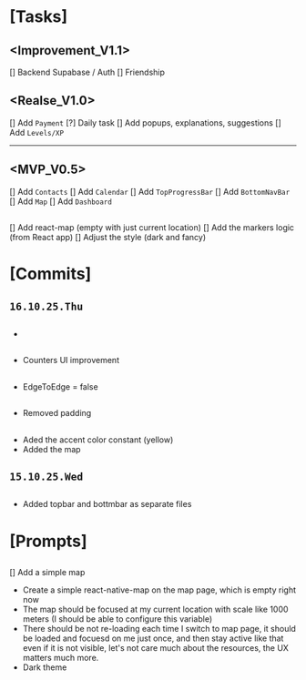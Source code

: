 # [Tasks]

## <Improvement_V1.1>
[] Backend Supabase / Auth
[] Friendship

## <Realse_V1.0>
[] Add `Payment`
[?] Daily task
[] Add popups, explanations, suggestions
[] Add `Levels/XP`

--- --- ---

## <MVP_V0.5>
[] Add `Contacts`
[] Add `Calendar`
[] Add `TopProgressBar`
[] Add `BottomNavBar`
[] Add `Map`
[] Add `Dashboard`

## <Calendar>
## <Contacts>

## <Map>
[] Add react-map (empty with just current location)
[] Add the markers logic (from React app)
[] Adjust the style (dark and fancy)

## <TopProgressBar>
## <BottomNavBar>
## <Dashboard>

# [Commits]

## `16.10.25.Thu`

## <Dashboard>
* 

## <Dashboard>
* Counters UI improvement

## <BottomNavBar>
* EdgeToEdge = false

## <BottomNavBar>
* Removed padding

## <TopProgressBar>
## <BottomNavBar>
## <Dashboard>
## <Map>
* Aded the accent color constant (yellow)
* Added the map

## `15.10.25.Wed`

## <Map>
* Added topbar and bottmbar as separate files

# [Prompts]

## <Map>
[] Add a simple map
* Create a simple react-native-map on the map page, which is empty right now
* The map should be focused at my current location with scale like 1000 meters (I should be able to configure this variable)
* There should be not re-loading each time I switch to map page, it should be loaded and focuesd on me just once, and then stay active like that even if it is not visible, let's not care much about the resources, the UX matters much more.
* Dark theme
